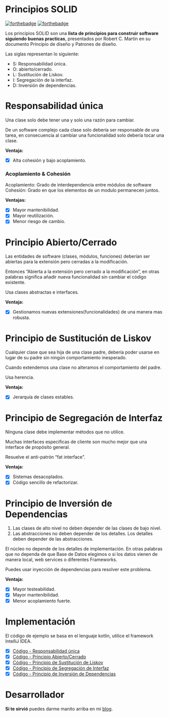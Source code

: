 # Principios SOLID
[![forthebadge](https://forthebadge.com/images/badges/built-by-developers.svg)](https://forthebadge.com) [![forthebadge](https://forthebadge.com/images/badges/for-sharks.svg)](https://forthebadge.com)

Los principios SOLID son una **lista de principios para construir software siguiendo buenas practicas**, presentados por Robert C. Martin en su documento Principio de diseño y Patrones de diseño.

Las siglas representan lo siguiente:
- S: Responsabilidad única.
- O: abierto/cerrado.
- L: Sustitución de Liskov.
- I: Segregación de la interfaz.
- D: Inversión de dependencias.

# Responsabilidad única
Una clase solo debe tener una y solo una razón para cambiar.

De un software complejo cada clase solo debería ser responsable de una tarea, en consecuencia al cambiar una funcionalidad solo debería tocar una clase.

**Ventaja:**
- [x] Alta cohesión y bajo acoplamiento.

### Acoplamiento & Cohesión
Acoplamiento: Grado de interdependencia entre módulos de software 
Cohesión: Grado en que los elementos de un modulo permanecen juntos. 

**Ventajas:**
- [x] Mayor mantenibilidad.
- [x] Mayor reutilización.
- [x] Menor riesgo de cambio.

# Principio Abierto/Cerrado
Las entidades de software (clases, módulos, funciones) deberían ser abiertas para la extensión pero cerradas a la modificación.

Entonces “Abierta a la extensión pero cerrado a la modificación”, en otras palabras significa añadir nueva funcionalidad sin cambiar el código existente.

Usa clases abstractas e interfaces.

**Ventaja:**
- [x] Gestionamos nuevas extensiones(funcionalidades) de una manera mas robusta.

# Principio de Sustitución de Liskov
Cualquier clase que sea hija de una clase padre, debería poder usarse en lugar de su padre sin ningún comportamiento inesperado.

Cuando extendemos una clase no alteramos el comportamiento del padre.

Usa herencia.

**Ventaja:**
- [x] Jerarquía de clases estables.

# Principio de Segregación de Interfaz
Ninguna clase debe implementar métodos que no utilice.

Muchas interfaces especificas de cliente son mucho mejor que una interface de propósito general.

Resuelve el anti-patrón “fat interface”.

**Ventaja:**
- [x] Sistemas desacoplados.
- [x] Código sencillo de refactorizar.

# Principio de Inversión de Dependencias

1. Las clases de alto nivel no deben depender de las clases de bajo nivel.
2. Las abstracciones no deben depender de los detalles. Los detalles deben depender de las abstracciones.

El núcleo no depende de los detalles de implementación. En otras palabras que no dependa de que Base de Datos elegimos o si los datos vienen de manera local, web services o diferentes Frameworks.

Puedes usar inyección de dependencias para resolver este problema. 

**Ventaja:**
- [x] Mayor testeabilidad.
- [x] Mayor mantenibilidad.
- [x] Menor acoplamiento fuerte.

# Implementación
El código de ejemplo se basa en el lenguaje kotlin, utilice el framework IntelliJ IDEA.
- [x] [Código - Responsabilidad única]()
- [x] [Código - Principio Abierto/Cerrado]() 
- [x] [Código - Principio de Sustitución de Liskov]()
- [x] [Código - Principio de Segregación de Interfaz]()  
- [x] [Código - Principio de Inversión de Dependencias]()

# Desarrollador
**Si te sirvió** puedes darme manito arriba en mi [blog](https://www.facebook.com/fahedhermoza/).
